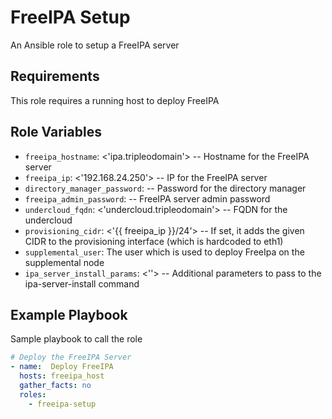 FreeIPA Setup
=============

An Ansible role to setup a FreeIPA server

Requirements
------------

This role requires a running host to deploy FreeIPA

Role Variables
--------------

- `freeipa_hostname`: <'ipa.tripleodomain'> -- Hostname for the FreeIPA server
- `freeipa_ip`: <'192.168.24.250'> -- IP for the FreeIPA server
- `directory_manager_password`: <string> -- Password for the directory manager
- `freeipa_admin_password`: <string> -- FreeIPA server admin password
- `undercloud_fqdn`: <'undercloud.tripleodomain'> -- FQDN for the undercloud
- `provisioning_cidr`: <'{{ freeipa_ip }}/24'> -- If set, it adds the given CIDR to the
provisioning interface (which is hardcoded to eth1)
- `supplemental_user`: <stack> The user which is used to deploy FreeIpa on the supplemental node
- `ipa_server_install_params`: <''> -- Additional parameters to pass to the ipa-server-install command

Example Playbook
----------------

Sample playbook to call the role

```yaml
# Deploy the FreeIPA Server
- name:  Deploy FreeIPA
  hosts: freeipa_host
  gather_facts: no
  roles:
    - freeipa-setup
```

